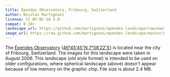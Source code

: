 ```yaml
---
title: Épendes Observatory, Fribourg, Switzerland
author: Nicolas Martignoni
license: CC BY-NC-SA 3.0
compat: 0.10+
landscape_url: https://github.com/martignoni/ependes-landscape/raw/master/ependes-oldstyle.zip
image_url: https://raw.github.com/martignoni/ependes-landscape/master/ependes-thumbnail.png
---
```

The <a href="http://www.observatoire-naef.ch/">Épendes Observatory</a> (<a href="http://toolserver.org/~geohack/geohack.php?params=46.76236_N_7.13938_E">46°45′45″N 7°08′22″E</a>) is located near the city of Fribourg, Switzerland. 
The images for this landscape were taken in August 2006. This landscape (<em>old style</em> format) is intended to be used on older configurations, where spherical landscape (above) doesn't appear because of low memory on the graphic chip. File size is about 2.4 MB.
